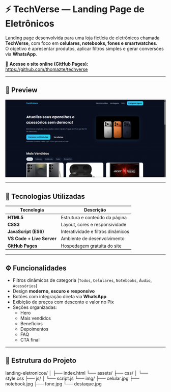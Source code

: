 # ⚡ TechVerse — Landing Page de Eletrônicos

Landing page desenvolvida para uma loja fictícia de eletrônicos chamada **TechVerse**, com foco em **celulares, notebooks, fones e smartwatches**.  
O objetivo é apresentar produtos, aplicar filtros simples e gerar conversões via **WhatsApp**.

🔗 **Acesse o site online (GitHub Pages):**  
https://github.com/thomazte/techverse

---

## 📸 Preview
[![Preview da Landing Page](img/preview.png)](https://github.com/thomazte/techverse)

---

## 🧰 Tecnologias Utilizadas
| Tecnologia | Descrição |
|-------------|------------|
| **HTML5** | Estrutura e conteúdo da página |
| **CSS3** | Layout, cores e responsividade |
| **JavaScript (ES6)** | Interatividade e filtros dinâmicos |
| **VS Code + Live Server** | Ambiente de desenvolvimento |
| **GitHub Pages** | Hospedagem gratuita do site |

---

## ⚙️ Funcionalidades
- Filtros dinâmicos de categoria (`Todos`, `Celulares`, `Notebooks`, `Áudio`, `Acessórios`)
- Design **moderno, escuro e responsivo**
- Botões com integração direta via **WhatsApp**
- Exibição de preços com desconto e valor no Pix
- Seções organizadas:
  - Hero
  - Mais vendidos
  - Benefícios
  - Depoimentos
  - FAQ
  - CTA final

---

## 📂 Estrutura do Projeto
landing-eletronicos/
│
├── index.html
└── assets/
├── css/
│ └── style.css
├── js/
│ └── script.js
└── img/
├── celular.jpg
├── notebook.jpg
├── fone.jpg
└── destaque.jpg